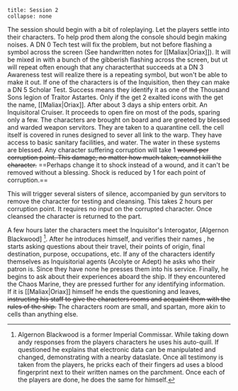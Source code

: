 ```ad-header
title: Session 2
collapse: none
```
The session should begin with a bit of roleplaying. Let the players settle into their characters. To help prod them along the console should begin making noises. A DN 0 Tech test will fix the problem, but not before flashing a symbol across the screen (See handwritten notes for [[Maliax|Oriax]]). It will be mixed in with a bunch of the gibberish flashing across the screen, but ut will repeat often enough that any characterthat succeeds at a DN 3 Awareness test will realize there is a repeating symbol, but won't be able to make it out. If one of the characters is of the Inquisition, then they can make a DN 5 Scholar Test. Success means they identify it as one of the Thousand Sons legion of Traitor Astartes. Only if the get 2 exalted icons with the get the name, [[Maliax|Oriax]]. 
After about 3 days a ship enters orbit. An Inquisitoral Cruiser. It proceeds to open fire on most of the pods, sparing only a few. The characters are brought on board and are greeted by blessed and warded weapon servitors. They are taken to a quarantine cell. the cell itself is covered in runes designed to sever all link to the warp. They have access to basic sanitary facilities, and water. The water in these systems are blessed. Any character suffering corruption will take 1 ~~wound per corruption point. This damage, no matter how much taken, cannot kill the character.~~ ==Perhaps change it to shock instead of a wound, and it can't be removed without a blessing. Shock is reduced by 1 for each point of corruption.==

This will trigger several sisters of silence, accompanied by gun servitors to remove the character for testing and cleansing. This takes 2 hours per corruption point. It requires no input on the corrupted character. Once cleansed the character is returned to the part.

A few hours later the characters meet the Inquisitor's Interogator, [Algernon Blackwood] [^1]. After he introduces himself, and verifies their names , he starts asking questions about their travel, their points of origin, final destination, purpose, occupations, etc. If any of the characters identify themselves as Inquisitorial agents (Acolyte or Adept) he asks who their patron is. Since they have none he presses them into his service. Finally, he begins to ask about their experiences aboard the ship. If they encountered the Chaos Marine, they are pressed further for any identifying information. If it is [[Maliax|Oriax]] himself he ends the questioning and leaves, ~~instructing his staff to give the characters rooms and acquaint them with the rules of the ship.~~ The characters room are small, and spartan, more akin to cells than anything else.




[^1]: Algernon Blackwood is a former Imperial Commissar. While taking down andy responses from the players characters he uses his auto-quill. If questioned he explains that electronic data can be manipulated and changed, demonstrating with a nearby dataslate. Once all testimony is taken from the players, he pricks each of their fingers ad uses a blood fingerprint next to their written names on the parchment. Once each of the players are done, he does the same for himself.